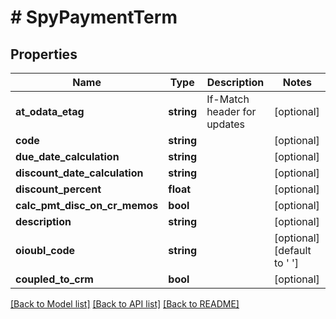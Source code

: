 # # SpyPaymentTerm

## Properties

Name | Type | Description | Notes
------------ | ------------- | ------------- | -------------
**at_odata_etag** | **string** | If-Match header for updates | [optional]
**code** | **string** |  | [optional]
**due_date_calculation** | **string** |  | [optional]
**discount_date_calculation** | **string** |  | [optional]
**discount_percent** | **float** |  | [optional]
**calc_pmt_disc_on_cr_memos** | **bool** |  | [optional]
**description** | **string** |  | [optional]
**oioubl_code** | **string** |  | [optional] [default to ' ']
**coupled_to_crm** | **bool** |  | [optional]

[[Back to Model list]](../../README.md#models) [[Back to API list]](../../README.md#endpoints) [[Back to README]](../../README.md)
